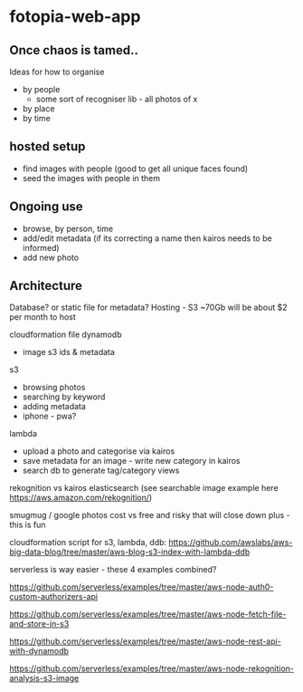 # fotopia-web-app

## Once chaos is tamed..
Ideas for how to organise
- by people
	- some sort of recogniser lib - all photos of x
- by place
- by time


## hosted setup
- find images with people (good to get all unique faces found)
- seed the images with people in them 

## Ongoing use
- browse, by person, time
- add/edit metadata (if its correcting a name then kairos needs to be informed)
- add new photo


## Architecture
Database? or static file for metadata?
Hosting - S3 ~70Gb will be about $2 per month to host

cloudformation file
dynamodb
- image s3 ids & metadata

s3
- browsing photos
- searching by keyword
- adding metadata
- iphone - pwa?

lambda
- upload a photo and categorise via kairos
- save metadata for an image - write new category in kairos
- search db to generate tag/category views

rekognition vs kairos
elasticsearch (see searchable image example here https://aws.amazon.com/rekognition/)

smugmug / google photos
cost vs free and risky that will close down
plus - this is fun

cloudformation script for s3, lambda, ddb:
https://github.com/awslabs/aws-big-data-blog/tree/master/aws-blog-s3-index-with-lambda-ddb

serverless is way easier - these 4 examples combined?

https://github.com/serverless/examples/tree/master/aws-node-auth0-custom-authorizers-api

https://github.com/serverless/examples/tree/master/aws-node-fetch-file-and-store-in-s3

https://github.com/serverless/examples/tree/master/aws-node-rest-api-with-dynamodb

https://github.com/serverless/examples/tree/master/aws-node-rekognition-analysis-s3-image
